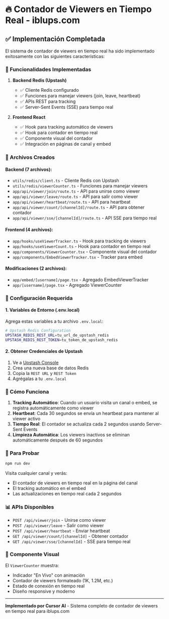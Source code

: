 # 🔥 Contador de Viewers en Tiempo Real - iblups.com

## ✅ Implementación Completada

El sistema de contador de viewers en tiempo real ha sido implementado exitosamente con las siguientes características:

### 🚀 Funcionalidades Implementadas

1. **Backend Redis (Upstash)**
   - ✅ Cliente Redis configurado
   - ✅ Funciones para manejar viewers (join, leave, heartbeat)
   - ✅ APIs REST para tracking
   - ✅ Server-Sent Events (SSE) para tiempo real

2. **Frontend React**
   - ✅ Hook para tracking automático de viewers
   - ✅ Hook para contador en tiempo real
   - ✅ Componente visual del contador
   - ✅ Integración en páginas de canal y embed

### 📁 Archivos Creados

#### Backend (7 archivos):
- `utils/redis/client.ts` - Cliente Redis con Upstash
- `utils/redis/viewerCounter.ts` - Funciones para manejar viewers
- `app/api/viewer/join/route.ts` - API para unirse como viewer
- `app/api/viewer/leave/route.ts` - API para salir como viewer
- `app/api/viewer/heartbeat/route.ts` - API para heartbeat
- `app/api/viewer/count/[channelId]/route.ts` - API para obtener contador
- `app/api/viewer/sse/[channelId]/route.ts` - API SSE para tiempo real

#### Frontend (4 archivos):
- `app/hooks/useViewerTracker.ts` - Hook para tracking de viewers
- `app/hooks/useViewerCount.ts` - Hook para contador en tiempo real
- `app/components/ViewerCounter.tsx` - Componente visual del contador
- `app/components/EmbedViewerTracker.tsx` - Tracker para embed

#### Modificaciones (2 archivos):
- `app/embed/[username]/page.tsx` - Agregado EmbedViewerTracker
- `app/[username]/page.tsx` - Agregado ViewerCounter

### 🔧 Configuración Requerida

#### 1. Variables de Entorno (.env.local)

Agrega estas variables a tu archivo `.env.local`:

```bash
# Upstash Redis Configuration
UPSTASH_REDIS_REST_URL=tu_url_de_upstash_redis
UPSTASH_REDIS_REST_TOKEN=tu_token_de_upstash_redis
```

#### 2. Obtener Credenciales de Upstash

1. Ve a [Upstash Console](https://console.upstash.com/)
2. Crea una nueva base de datos Redis
3. Copia la `REST URL` y `REST Token`
4. Agrégalas a tu `.env.local`

### 🎯 Cómo Funciona

1. **Tracking Automático**: Cuando un usuario visita un canal o embed, se registra automáticamente como viewer
2. **Heartbeat**: Cada 30 segundos se envía un heartbeat para mantener al viewer activo
3. **Tiempo Real**: El contador se actualiza cada 2 segundos usando Server-Sent Events
4. **Limpieza Automática**: Los viewers inactivos se eliminan automáticamente después de 60 segundos

### 🚀 Para Probar

```bash
npm run dev
```

Visita cualquier canal y verás:
- El contador de viewers en tiempo real en la página del canal
- El tracking automático en el embed
- Las actualizaciones en tiempo real cada 2 segundos

### 📊 APIs Disponibles

- `POST /api/viewer/join` - Unirse como viewer
- `POST /api/viewer/leave` - Salir como viewer  
- `POST /api/viewer/heartbeat` - Enviar heartbeat
- `GET /api/viewer/count/[channelId]` - Obtener contador
- `GET /api/viewer/sse/[channelId]` - SSE para tiempo real

### 🎨 Componente Visual

El `ViewerCounter` muestra:
- Indicador "En Vivo" con animación
- Contador de viewers formateado (1K, 1.2M, etc.)
- Estado de conexión en tiempo real
- Diseño responsive y moderno

---

**Implementado por Cursor AI** - Sistema completo de contador de viewers en tiempo real para iblups.com
